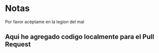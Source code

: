# Notas

Por favor acéptame en la legion del mal

## Aqui he agregado codigo localmente para el Pull Request